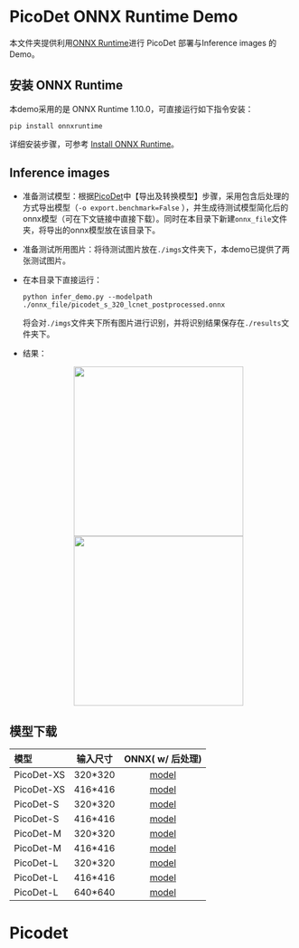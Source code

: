 # PicoDet ONNX Runtime Demo

本文件夹提供利用[ONNX Runtime](https://onnxruntime.ai/docs/)进行 PicoDet 部署与Inference images 的 Demo。

## 安装 ONNX Runtime

本demo采用的是 ONNX Runtime 1.10.0，可直接运行如下指令安装：
```shell
pip install onnxruntime
```

详细安装步骤，可参考 [Install ONNX Runtime](https://onnxruntime.ai/docs/install/)。

## Inference images

- 准备测试模型：根据[PicoDet](https://github.com/PaddlePaddle/PaddleDetection/tree/develop/configs/picodet)中【导出及转换模型】步骤，采用包含后处理的方式导出模型（`-o export.benchmark=False` ），并生成待测试模型简化后的onnx模型（可在下文链接中直接下载）。同时在本目录下新建```onnx_file```文件夹，将导出的onnx模型放在该目录下。

- 准备测试所用图片：将待测试图片放在```./imgs```文件夹下，本demo已提供了两张测试图片。

- 在本目录下直接运行：
    ```shell
    python infer_demo.py --modelpath ./onnx_file/picodet_s_320_lcnet_postprocessed.onnx
    ```
    将会对```./imgs```文件夹下所有图片进行识别，并将识别结果保存在```./results```文件夹下。

- 结果：
    <div align="center">
      <img src="../../../docs/images/bus.jpg" height="300px" ><img src="../../../docs/images/dog.jpg" height="300px" >
    </div>

## 模型下载

| 模型     | 输入尺寸 | ONNX( w/ 后处理)  |
| :-------- | :--------: | :---------------------: |
| PicoDet-XS |  320*320   | [model](https://paddledet.bj.bcebos.com/deploy/third_engine/picodet_xs_320_lcnet_postprocessed.onnx) |
| PicoDet-XS |  416*416   | [model](https://paddledet.bj.bcebos.com/deploy/third_engine/picodet_xs_416_lcnet_postprocessed.onnx) |
| PicoDet-S |  320*320   | [model](https://paddledet.bj.bcebos.com/deploy/third_engine/picodet_s_320_lcnet_postprocessed.onnx) |
| PicoDet-S |  416*416   |  [model](https://paddledet.bj.bcebos.com/deploy/third_engine/picodet_s_416_lcnet_postprocessed.onnx) |
| PicoDet-M |  320*320   | [model](https://paddledet.bj.bcebos.com/deploy/third_engine/picodet_m_320_lcnet_postprocessed.onnx) |
| PicoDet-M |  416*416   | [model](https://paddledet.bj.bcebos.com/deploy/third_engine/picodet_m_416_lcnet_postprocessed.onnx) |
| PicoDet-L |  320*320   | [model](https://paddledet.bj.bcebos.com/deploy/third_engine/picodet_l_320_lcnet_postprocessed.onnx) |
| PicoDet-L |  416*416   | [model](https://paddledet.bj.bcebos.com/deploy/third_engine/picodet_l_416_lcnet_postprocessed.onnx) |
| PicoDet-L |  640*640   | [model](https://paddledet.bj.bcebos.com/deploy/third_engine/picodet_l_640_lcnet_postprocessed.onnx) |
# Picodet
